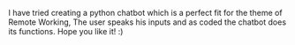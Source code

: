 I have tried creating a python chatbot which is a perfect fit for the theme of Remote Working, The user speaks his inputs and as coded the chatbot does its functions. Hope you like it! :)
